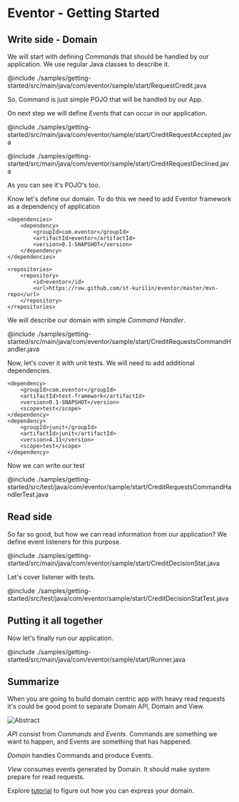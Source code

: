 Eventor - Getting Started
=======

Write side - Domain
-------
We will start with defining *Commands* that should be handled by our application. We use regular Java classes to describe it.

@include ./samples/getting-started/src/main/java/com/eventor/sample/start/RequestCredit.java

So, Command is just simple POJO that will be handled by our App.

On next step we will define *Events* that can occur in our application.


@include ./samples/getting-started/src/main/java/com/eventor/sample/start/CreditRequestAccepted.java


@include ./samples/getting-started/src/main/java/com/eventor/sample/start/CreditRequestDeclined.java


As you can see it's POJO's too.

Know let's define our domain. To do this we need to add Eventor framework as a dependency of application

    <dependencies>
        <dependency>
            <groupId>com.eventor</groupId>
            <artifactId>eventor</artifactId>
            <version>0.1-SNAPSHOT</version>
        </dependency>
    </dependencies>

    <repositories>
        <repository>
            <id>eventor</id>
            <url>https://raw.github.com/st-kurilin/eventor/master/mvn-repo</url>
        </repository>
    </repositories>


We will describe our domain with simple *Command Handler*.

@include ./samples/getting-started/src/main/java/com/eventor/sample/start/CreditRequestsCommandHandler.java

Now, let's cover it with unit tests. We will need to add additional dependencies.

    <dependency>
        <groupId>com.eventor</groupId>
        <artifactId>test-framework</artifactId>
        <version>0.1-SNAPSHOT</version>
        <scope>test</scope>
    </dependency>
    <dependency>
        <groupId>junit</groupId>
        <artifactId>junit</artifactId>
        <version>4.11</version>
        <scope>test</scope>
    </dependency>

Now we can write our test

@include ./samples/getting-started/src/test/java/com/eventor/sample/start/CreditRequestsCommandHandlerTest.java

Read side
-------
So far so good, but how we can read information from our application? We define event listeners for this purpose.

@include ./samples/getting-started/src/main/java/com/eventor/sample/start/CreditDecisionStat.java

Let's cover listener with tests.

@include ./samples/getting-started/src/test/java/com/eventor/sample/start/CreditDecisionStatTest.java

Putting it all together
-------

Now let's finally run our application.

@include ./samples/getting-started/src/main/java/com/eventor/sample/start/Runner.java


Summarize
-------

When you are going to build domain centric app with heavy read requests it's could be good point to separate Domain API, Domain and View.

![Abstract][1]


*API* consist from *Commands* and *Events*. Commands are something we want to happen, and Events are something that has happened.

*Domain* handles Commands and produce Events.

*View* consumes events generated by Domain. It should make system prepare for read requests.

Explore [tutorial][2] to figure out how you can express your domain.


[1]: http://goo.gl/lSei7P
[2]: https://github.com/st-kurilin/eventor/blob/master/documentation/tutorial.md
